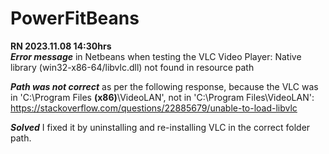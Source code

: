# PowerFitBeans

**RN 2023.11.08 14:30hrs**
<br>
***Error message*** in Netbeans when testing the VLC Video Player:
Native library (win32-x86-64/libvlc.dll) not found in resource path

***Path was not correct*** as per the following response, because the VLC was in 'C:\Program Files **(x86)**\VideoLAN', not in 'C:\Program Files\VideoLAN':
https://stackoverflow.com/questions/22885679/unable-to-load-libvlc

***Solved*** I fixed it by uninstalling and re-installing VLC in the correct folder path.
